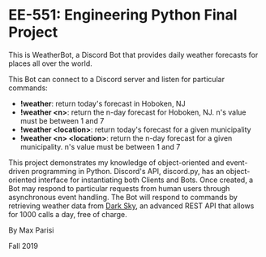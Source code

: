 # EE-551: Engineering Python Final Project

This is WeatherBot, a Discord Bot that provides daily weather forecasts for places all over the world. 

This Bot can connect to a Discord server and listen for particular commands:
- **!weather**: return today's forecast in Hoboken, NJ
- **!weather \<n\>**: return the n-day forecast for Hoboken, NJ. n's value must be between 1 and 7
- **!weather \<location\>**: return today's forecast for a given municipality
- **!weather \<n\> \<location\>**: return the n-day forecast for a given municipality. n's value must be between 1 and 7

This project demonstrates my knowledge of object-oriented and event-driven programming in Python. Discord's API, discord.py, 
has an object-oriented interface for instantiating both Clients and Bots. Once created, a Bot may respond to particular requests from human users through asynchronous
event handling. The Bot will respond to commands by retrieving weather data from [Dark Sky](https://darksky.net/dev), an advanced REST API that allows
for 1000 calls a day, free of charge.

By Max Parisi

Fall 2019
